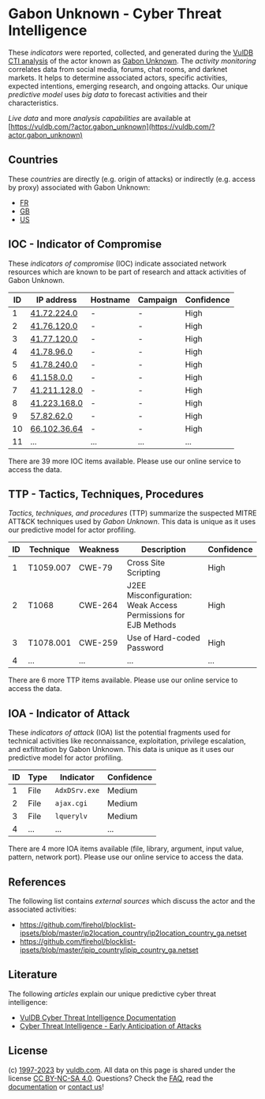 # Gabon Unknown - Cyber Threat Intelligence

These _indicators_ were reported, collected, and generated during the [VulDB CTI analysis](https://vuldb.com/?kb.cti) of the actor known as [Gabon Unknown](https://vuldb.com/?actor.gabon_unknown). The _activity monitoring_ correlates data from social media, forums, chat rooms, and darknet markets. It helps to determine associated actors, specific activities, expected intentions, emerging research, and ongoing attacks. Our unique _predictive model_ uses _big data_ to forecast activities and their characteristics.

_Live data_ and more _analysis capabilities_ are available at [https://vuldb.com/?actor.gabon_unknown](https://vuldb.com/?actor.gabon_unknown)

## Countries

These _countries_ are directly (e.g. origin of attacks) or indirectly (e.g. access by proxy) associated with Gabon Unknown:

* [FR](https://vuldb.com/?country.fr)
* [GB](https://vuldb.com/?country.gb)
* [US](https://vuldb.com/?country.us)

## IOC - Indicator of Compromise

These _indicators of compromise_ (IOC) indicate associated network resources which are known to be part of research and attack activities of Gabon Unknown.

ID | IP address | Hostname | Campaign | Confidence
-- | ---------- | -------- | -------- | ----------
1 | [41.72.224.0](https://vuldb.com/?ip.41.72.224.0) | - | - | High
2 | [41.76.120.0](https://vuldb.com/?ip.41.76.120.0) | - | - | High
3 | [41.77.120.0](https://vuldb.com/?ip.41.77.120.0) | - | - | High
4 | [41.78.96.0](https://vuldb.com/?ip.41.78.96.0) | - | - | High
5 | [41.78.240.0](https://vuldb.com/?ip.41.78.240.0) | - | - | High
6 | [41.158.0.0](https://vuldb.com/?ip.41.158.0.0) | - | - | High
7 | [41.211.128.0](https://vuldb.com/?ip.41.211.128.0) | - | - | High
8 | [41.223.168.0](https://vuldb.com/?ip.41.223.168.0) | - | - | High
9 | [57.82.62.0](https://vuldb.com/?ip.57.82.62.0) | - | - | High
10 | [66.102.36.64](https://vuldb.com/?ip.66.102.36.64) | - | - | High
11 | ... | ... | ... | ...

There are 39 more IOC items available. Please use our online service to access the data.

## TTP - Tactics, Techniques, Procedures

_Tactics, techniques, and procedures_ (TTP) summarize the suspected MITRE ATT&CK techniques used by _Gabon Unknown_. This data is unique as it uses our predictive model for actor profiling.

ID | Technique | Weakness | Description | Confidence
-- | --------- | -------- | ----------- | ----------
1 | T1059.007 | CWE-79 | Cross Site Scripting | High
2 | T1068 | CWE-264 | J2EE Misconfiguration: Weak Access Permissions for EJB Methods | High
3 | T1078.001 | CWE-259 | Use of Hard-coded Password | High
4 | ... | ... | ... | ...

There are 6 more TTP items available. Please use our online service to access the data.

## IOA - Indicator of Attack

These _indicators of attack_ (IOA) list the potential fragments used for technical activities like reconnaissance, exploitation, privilege escalation, and exfiltration by Gabon Unknown. This data is unique as it uses our predictive model for actor profiling.

ID | Type | Indicator | Confidence
-- | ---- | --------- | ----------
1 | File | `AdxDSrv.exe` | Medium
2 | File | `ajax.cgi` | Medium
3 | File | `lquerylv` | Medium
4 | ... | ... | ...

There are 4 more IOA items available (file, library, argument, input value, pattern, network port). Please use our online service to access the data.

## References

The following list contains _external sources_ which discuss the actor and the associated activities:

* https://github.com/firehol/blocklist-ipsets/blob/master/ip2location_country/ip2location_country_ga.netset
* https://github.com/firehol/blocklist-ipsets/blob/master/ipip_country/ipip_country_ga.netset

## Literature

The following _articles_ explain our unique predictive cyber threat intelligence:

* [VulDB Cyber Threat Intelligence Documentation](https://vuldb.com/?kb.cti)
* [Cyber Threat Intelligence - Early Anticipation of Attacks](https://www.scip.ch/en/?labs.20201022)

## License

(c) [1997-2023](https://vuldb.com/?kb.changelog) by [vuldb.com](https://vuldb.com/?kb.about). All data on this page is shared under the license [CC BY-NC-SA 4.0](https://creativecommons.org/licenses/by-nc-sa/4.0/). Questions? Check the [FAQ](https://vuldb.com/?kb.faq), read the [documentation](https://vuldb.com/?kb) or [contact us](https://vuldb.com/?contact)!
